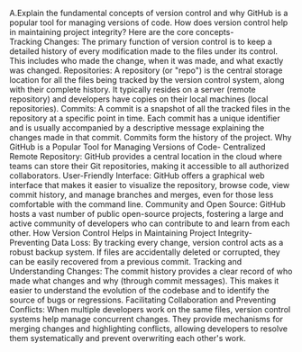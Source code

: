 A.Explain the fundamental concepts of version control and why GitHub is a popular tool for managing versions of code. How does version control help in maintaining project integrity?
Here are the core concepts-          
Tracking Changes: The primary function of version control is to keep a detailed history of every modification made to the files under its control. This includes who made the change, when it was made, and what exactly was changed.
Repositories: A repository (or "repo") is the central storage location for all the files being tracked by the version control system, along with their complete history. It typically resides on a server (remote repository) and developers have copies on their local machines (local repositories).
Commits: A commit is a snapshot of all the tracked files in the repository at a specific point in time. Each commit has a unique identifier and is usually accompanied by a descriptive message explaining the changes made in that commit. Commits form the history of the project.
Why GitHub is a Popular Tool for Managing Versions of Code-
Centralized Remote Repository: GitHub provides a central location in the cloud where teams can store their Git repositories, making it accessible to all authorized collaborators.
User-Friendly Interface: GitHub offers a graphical web interface that makes it easier to visualize the repository, browse code, view commit history, and manage branches and merges, even for those less comfortable with the command line.
Community and Open Source: GitHub hosts a vast number of public open-source projects, fostering a large and active community of developers who can contribute to and learn from each other.
How Version Control Helps in Maintaining Project Integrity-
Preventing Data Loss: By tracking every change, version control acts as a robust backup system. If files are accidentally deleted or corrupted, they can be easily recovered from a previous commit.
Tracking and Understanding Changes: The commit history provides a clear record of who made what changes and why (through commit messages). This makes it easier to understand the evolution of the codebase and to identify the source of bugs or regressions.
Facilitating Collaboration and Preventing Conflicts: When multiple developers work on the same files, version control systems help manage concurrent changes. They provide mechanisms for merging changes and highlighting conflicts, allowing developers to resolve them systematically and prevent overwriting each other's work.
